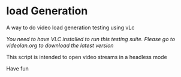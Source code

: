# load Generation
A way to do video load generation testing using vLc

*You need to have VLC installed to run this testing suite. Please go to videolan.org to download the latest version*

This script is intended to open video streams in a headless mode

Have fun

